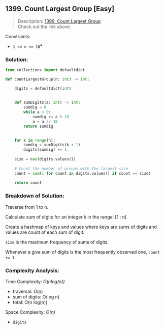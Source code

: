 ## 1399. Count Largest Group [Easy]

>Description: [1399. Count Largest Group](https://leetcode.com/problems/count-largest-group/)\
Check out the link above.   

Constraints:

- <code>1 <= n <= 10<sup>4</sup></code> 

### Solution: 

```python
from collections import defaultdict

def countLargestGroup(n: int) -> int:

    digits = defaultdict(int)
    
    
    def sumDigits(a: int) -> int:
        sumdig = 0
        while a > 0:
            sumdig += a % 10
            a = a // 10
        return sumdig
    

    for k in range(n):
        sumdig = sumDigits(k + 1)
        digits[sumdig] += 1
    
    size = max(digits.values())
    
    # Count the number of groups with the largest size
    count = sum(1 for count in digits.values() if count == size)
    
    return count
```
### Breakdown of Solution:

Traverse from 1 to n.

Calculate sum of digits for an integer k in the range: [1 : n]

Create a hashmap of keys and values where keys are sums of digits and values are count of each sum of digit.

`size` is the maximum frequency of sums of digits.

Whenever a give sum of digits is the most frequently observed one, `count += 1`.

### Complexity Analysis:

Time Complexity: *O(nlog(n))*

- traversal: O(n)
- sum of digits: O(log n)
- total: O(n log(n))

Space Complexity: *O(n)*

- `digits`